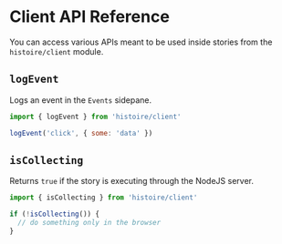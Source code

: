 # Client API Reference

You can access various APIs meant to be used inside stories from the `histoire/client` module.

## `logEvent`

Logs an event in the `Events` sidepane.

```js
import { logEvent } from 'histoire/client'

logEvent('click', { some: 'data' })
```

## `isCollecting`

Returns `true` if the story is executing through the NodeJS server.

```js
import { isCollecting } from 'histoire/client'

if (!isCollecting()) {
  // do something only in the browser
}
```
